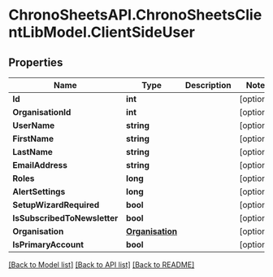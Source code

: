 
# ChronoSheetsAPI.ChronoSheetsClientLibModel.ClientSideUser

## Properties

Name | Type | Description | Notes
------------ | ------------- | ------------- | -------------
**Id** | **int** |  | [optional] 
**OrganisationId** | **int** |  | [optional] 
**UserName** | **string** |  | [optional] 
**FirstName** | **string** |  | [optional] 
**LastName** | **string** |  | [optional] 
**EmailAddress** | **string** |  | [optional] 
**Roles** | **long** |  | [optional] 
**AlertSettings** | **long** |  | [optional] 
**SetupWizardRequired** | **bool** |  | [optional] 
**IsSubscribedToNewsletter** | **bool** |  | [optional] 
**Organisation** | [**Organisation**](Organisation.md) |  | [optional] 
**IsPrimaryAccount** | **bool** |  | [optional] 

[[Back to Model list]](../README.md#documentation-for-models)
[[Back to API list]](../README.md#documentation-for-api-endpoints)
[[Back to README]](../README.md)

